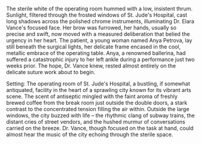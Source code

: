 The sterile white of the operating room hummed with a low, insistent thrum.  Sunlight, filtered through the frosted windows of St. Jude's Hospital, cast long shadows across the polished chrome instruments, illuminating Dr. Elara Vance's focused face.  Her brow was furrowed, her hands, usually so precise and swift, now moved with a measured deliberation that belied the urgency in her heart.  The patient, a young woman named Anya Petrova, lay still beneath the surgical lights, her delicate frame encased in the cool, metallic embrace of the operating table.  Anya, a renowned ballerina, had suffered a catastrophic injury to her left ankle during a performance just two weeks prior.  The hope, Dr. Vance knew, rested almost entirely on the delicate suture work about to begin.

Setting:  The operating room of St. Jude's Hospital, a bustling, if somewhat antiquated, facility in the heart of a sprawling city known for its vibrant arts scene.  The scent of antiseptic mingled with the faint aroma of freshly brewed coffee from the break room just outside the double doors, a stark contrast to the concentrated tension filling the air within.  Outside the large windows, the city buzzed with life – the rhythmic clang of subway trains, the distant cries of street vendors, and the hushed murmur of conversations carried on the breeze.  Dr. Vance, though focused on the task at hand, could almost hear the music of the city echoing through the sterile space.
